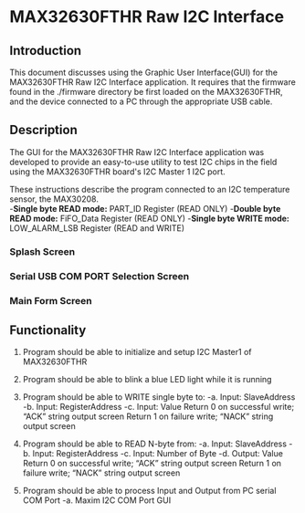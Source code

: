 # MAX32630FTHR Raw I2C Interface

## Introduction
This document discusses using the Graphic User Interface(GUI) for the MAX32630FTHR Raw I2C Interface application. It requires that the firmware found in the ./firmware directory be first loaded on the MAX32630FTHR, and the device connected to a PC through the appropriate USB cable.

## Description
The GUI for the MAX32630FTHR Raw I2C Interface application was developed to provide an easy-to-use utility to test I2C chips in the field using the MAX32630FTHR board's I2C Master 1 I2C port. 

These instructions describe the program connected to an I2C temperature sensor, the MAX30208.  
	-**Single byte READ mode:** PART_ID Register (READ ONLY)
	-**Double byte READ mode:** FiFO_Data Register (READ ONLY)
	-**Single byte WRITE mode:** LOW_ALARM_LSB Register (READ and WRITE)

### Splash Screen

### Serial USB COM PORT Selection Screen

### Main Form Screen

## Functionality
1.	Program should be able to initialize and setup I2C Master1 of MAX32630FTHR

2.	Program should be able to blink a blue LED light while it is running

3.	Program should be able to WRITE single byte to: 
-a.	Input: 	SlaveAddress
-b.	Input: 	RegisterAddress
-c.	Input: 	Value
Return 0 on successful write;  “ACK” string output screen 
Return 1 on failure write; “NACK” string output screen

4.	Program should be able to READ N-byte from:
-a.	Input: 	SlaveAddress
-b.	Input: 	RegisterAddress
-c.	Input: 	Number of Byte
-d.	Output: Value
Return 0 on successful write;  “ACK” string output screen 
Return 1 on failure write; “NACK” string output screen

5.	Program should be able to process Input and Output from PC serial COM Port
-a.	Maxim I2C COM Port GUI

